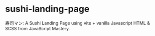 # sushi-landing-page
 寿司マン: A Sushi Landing Page using vite + vanilla Javascript HTML & SCSS from JavaScript Mastery.
